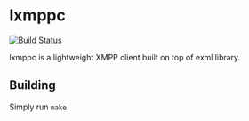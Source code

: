 lxmppc
======

[![Build Status](https://secure.travis-ci.org/goj/lxmppc.png)](http://travis-ci.org/goj/lxmppc)


lxmppc is a lightweight XMPP client built on top of exml library.

Building
--------

Simply run `make`
